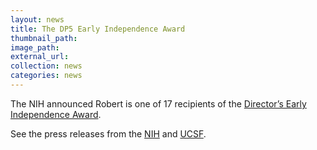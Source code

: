```yaml
---
layout: news
title: The DP5 Early Independence Award
thumbnail_path:
image_path: 
external_url:
collection: news
categories: news
---
```

The NIH announced Robert is one of 17 recipients of the [Director’s Early Independence Award](http://commonfund.nih.gov/earlyindependence/index).

See the press releases from the [NIH](http://www.nih.gov/news/health/oct2014/od-06.htm) and [UCSF](http://www.ucsf.edu/news/2014/10/119201/five-ucsf-researchers-win-nih-high-risk-high-reward-grants).


